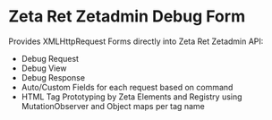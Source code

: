 # Zeta Ret Zetadmin Debug Form 

Provides XMLHttpRequest Forms directly into Zeta Ret Zetadmin API: 
- Debug Request  
- Debug View  
- Debug Response  
- Auto/Custom Fields for each request based on command  
- HTML Tag Prototyping by Zeta Elements and Registry using MutationObserver and Object maps per tag name
